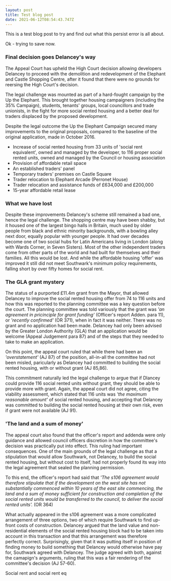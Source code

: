 ```yaml
---
layout: post
title: Test blog post
date: 2021-06-12T08:54:43.747Z
---
```

This is a test blog post to try and find out what this persist error is all about.

Ok - trying to save now.

### Final decision goes Delancey's way

The Appeal Court has upheld the High Court decision allowing developers Delancey to proceed with the demolition and redevelopment of the Elephant and Castle Shopping Centre, after it found that there were no grounds for reersing the High Court's decision.

The legal challenge was mounted as part of a hard-fought campaign by the Up the Elephant.  This brought together housing campaigners (including the 35% Campaign), students, tenants' groups, local councillors and trade unionists, in the fight for more social rented housing and a better deal for traders displaced by the proposed development.

Despite the legal outcome the Up the Elephant Campaign secured many improvements to the original proposals, compared to the baseline of the original application, made in October 2016.

* Increase of social rented housing from 33 units of 'social rent equivalent', owned and managed by the developer, to 116 proper social rented units, owned and managed by the Council or housing association
* Provision of affordable retail space
* An established traders' panel
* Temporary traders' premises on Castle Square
* Trader relocation to Elephant Arcade (Perronet House)
* Trader relocation and assistance funds of £634,000 and £200,000
* 15-year affordable retail lease

### What we have lost

Despite these improvements Delancey's scheme still remained a bad one, hence the legal challenge.  The shopping centre may have been shabby, but it housed one of the largest bingo halls in Britain, much used by older people from black and ethnic minority backgrounds, with a bowling alley next door, equally popular with younger people.  It had over decades become one of two social hubs for Latin Americans living in London (along with Wards Corner, in Seven Sisters).  Most of the other independent traders come from other parts of the world and had built for themselves and their families.  All this would be lost.  And while the affordable housing 'offer' was improved it still did not meet Southwark's minimum policy requirements, falling short by over fifty homes for social rent.

### The GLA grant mystery

The status of a purported £11.4m grant from the Mayor, that allowed Delancey to improve the social rented housing offer from 74 to 116 units and how this was reported to the planning committee was a key question before the court. The planning committee was told variously that the grant was *'an agreement in pricinciple for grant funding'* (Officer's report Adden. para 11), or *'recently confirmed'* (OR 371), when in fact it was neither.  There was no grant and no application had been made.  Delancey had only been advised by the Greater London Authority (GLA) that an application would be welcome (Appeal Judgement  para 87) and of the steps that they needed to take to make an application.

On this point, the appeal court ruled that while there had been an *'overstatement'* (AJ 87) of the position, all-in-all the committee had not been misled, paricularly as Delancey had committed to building the social rented housing, with or without grant (AJ 85,86).

This commitment naturally led the legal challenge to argue that if Dlancey could provide 116 social rented units without grant, they should be able to provide more with grant.  Again, the appeal court did not agree, citing the viability assessment, which stated that 116 units was *'the maximum reasonable amount'* of social rented housing, and accepting that Delancey was committed to building the social rented housing at their own risk, even if grant were not available (AJ 91).

### 'The land and a sum of money'

The appeal court also found that the officer's report and addenda were only guidance and allowed council officers discretion in how the committee's decision was practically put into effect.  This ruling had important consequences.  One of the main grounds of the legal challenge as that a stipulation that would allow Southwark, not Delancey, to build the social rented housing, but without cost to itself, had not properly found its way into the legal agreement that sealed the planning permission.

To this end, the officer's report had said that *'The s106 agreement would therefore stipulate that if the development on the west site has not substantially commenced within 10 years of the east site commencing, the land and a sum of money sufficient for construction and completion of the social rented units would be transferred to the council, to deliver the social rented units'.* (OR 364)

What actually appeared in the s106 agreement was a more complicated arrangement of three options, two of which require Southwark to find up-front costs of construction.  Delancey argued that the land value and non-residential elements of the social rented housing block had to be taken into account in this transaction and that this arrangement was therefore perfectly correct.  Surprisingly, given that it was putting itself in position of finding money to build something that Delancey would otherwise have pay for, Southwark agreed with Delancey.  The judge agreed with both, against the camapign's arguments, ruling that this was a fair rendering of the committee's decision (AJ 57-60).

Social rent and social rent eq













###